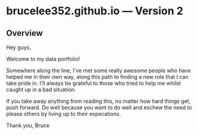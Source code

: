 # brucelee352.github.io — Version 2 

## Overview
Hey guys, 

Welcome to my data portfolio! 

 Somewhere along the line, I've met some really awesome people who have helped me in their own way, along this path to finding a new role that I can take pride in. I'll always be grateful to those who tried to help me whilst caught up in a bad situation.

If you take away anything from reading this, no matter how hard things get, push forward. Do well because you want to do well and eschew the need to please others by living up to their expecations. 

Thank you,
Bruce 
